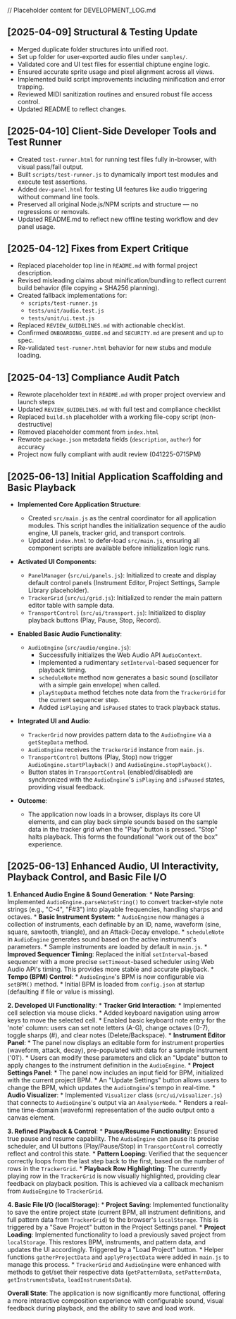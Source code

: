 // Placeholder content for DEVELOPMENT_LOG.md


## [2025-04-09] Structural & Testing Update

- Merged duplicate folder structures into unified root.
- Set up folder for user-exported audio files under `samples/`.
- Validated core and UI test files for essential chiptune engine logic.
- Ensured accurate sprite usage and pixel alignment across all views.
- Implemented build script improvements including minification and error trapping.
- Reviewed MIDI sanitization routines and ensured robust file access control.
- Updated README to reflect changes.



## [2025-04-10] Client-Side Developer Tools and Test Runner

- Created `test-runner.html` for running test files fully in-browser, with visual pass/fail output.
- Built `scripts/test-runner.js` to dynamically import test modules and execute test assertions.
- Added `dev-panel.html` for testing UI features like audio triggering without command line tools.
- Preserved all original Node.js/NPM scripts and structure — no regressions or removals.
- Updated README.md to reflect new offline testing workflow and dev panel usage.



## [2025-04-12] Fixes from Expert Critique

- Replaced placeholder top line in `README.md` with formal project description.
- Revised misleading claims about minification/bundling to reflect current build behavior (file copying + SHA256 planning).
- Created fallback implementations for:
  - `scripts/test-runner.js`
  - `tests/unit/audio.test.js`
  - `tests/unit/ui.test.js`
- Replaced `REVIEW_GUIDELINES.md` with actionable checklist.
- Confirmed `ONBOARDING_GUIDE.md` and `SECURITY.md` are present and up to spec.
- Re-validated `test-runner.html` behavior for new stubs and module loading.


## [2025-04-13] Compliance Audit Patch

- Rewrote placeholder text in `README.md` with proper project overview and launch steps
- Updated `REVIEW_GUIDELINES.md` with full test and compliance checklist
- Replaced `build.sh` placeholder with a working file-copy script (non-destructive)
- Removed placeholder comment from `index.html`
- Rewrote `package.json` metadata fields (`description`, `author`) for accuracy
- Project now fully compliant with audit review (041225-0715PM)


## [2025-06-13] Initial Application Scaffolding and Basic Playback

- **Implemented Core Application Structure**:
    - Created `src/main.js` as the central coordinator for all application modules. This script handles the initialization sequence of the audio engine, UI panels, tracker grid, and transport controls.
    - Updated `index.html` to defer-load `src/main.js`, ensuring all component scripts are available before initialization logic runs.

- **Activated UI Components**:
    - `PanelManager` (`src/ui/panels.js`): Initialized to create and display default control panels (Instrument Editor, Project Settings, Sample Library placeholder).
    - `TrackerGrid` (`src/ui/grid.js`): Initialized to render the main pattern editor table with sample data.
    - `TransportControl` (`src/ui/transport.js`): Initialized to display playback buttons (Play, Pause, Stop, Record).

- **Enabled Basic Audio Functionality**:
    - `AudioEngine` (`src/audio/engine.js`):
        - Successfully initializes the Web Audio API `AudioContext`.
        - Implemented a rudimentary `setInterval`-based sequencer for playback timing.
        - `scheduleNote` method now generates a basic sound (oscillator with a simple gain envelope) when called.
        - `playStepData` method fetches note data from the `TrackerGrid` for the current sequencer step.
        - Added `isPlaying` and `isPaused` states to track playback status.

- **Integrated UI and Audio**:
    - `TrackerGrid` now provides pattern data to the `AudioEngine` via a `getStepData` method.
    - `AudioEngine` receives the `TrackerGrid` instance from `main.js`.
    - `TransportControl` buttons (Play, Stop) now trigger `AudioEngine.startPlayback()` and `AudioEngine.stopPlayback()`.
    - Button states in `TransportControl` (enabled/disabled) are synchronized with the `AudioEngine`'s `isPlaying` and `isPaused` states, providing visual feedback.

- **Outcome**:
    - The application now loads in a browser, displays its core UI elements, and can play back simple sounds based on the sample data in the tracker grid when the "Play" button is pressed. "Stop" halts playback. This forms the foundational "work out of the box" experience.

## [2025-06-13] Enhanced Audio, UI Interactivity, Playback Control, and Basic File I/O

**1. Enhanced Audio Engine & Sound Generation**:
    *   **Note Parsing**: Implemented `AudioEngine.parseNoteString()` to convert tracker-style note strings (e.g., "C-4", "F#3") into playable frequencies, handling sharps and octaves.
    *   **Basic Instrument System**:
        *   `AudioEngine` now manages a collection of instruments, each definable by an ID, name, waveform (sine, square, sawtooth, triangle), and an Attack-Decay envelope.
        *   `scheduleNote` in `AudioEngine` generates sound based on the active instrument's parameters.
        *   Sample instruments are loaded by default in `main.js`.
    *   **Improved Sequencer Timing**: Replaced the initial `setInterval`-based sequencer with a more precise `setTimeout`-based scheduler using Web Audio API's timing. This provides more stable and accurate playback.
    *   **Tempo (BPM) Control**:
        *   `AudioEngine`'s BPM is now configurable via `setBPM()` method.
        *   Initial BPM is loaded from `config.json` at startup (defaulting if file or value is missing).

**2. Developed UI Functionality**:
    *   **Tracker Grid Interaction**:
        *   Implemented cell selection via mouse clicks.
        *   Added keyboard navigation using arrow keys to move the selected cell.
        *   Enabled basic keyboard note entry for the 'note' column: users can set note letters (A-G), change octaves (0-7), toggle sharps (#), and clear notes (Delete/Backspace).
    *   **Instrument Editor Panel**:
        *   The panel now displays an editable form for instrument properties (waveform, attack, decay), pre-populated with data for a sample instrument ('01').
        *   Users can modify these parameters and click an "Update" button to apply changes to the instrument definition in the `AudioEngine`.
    *   **Project Settings Panel**:
        *   The panel now includes an input field for BPM, initialized with the current project BPM.
        *   An "Update Settings" button allows users to change the BPM, which updates the `AudioEngine`'s tempo in real-time.
    *   **Audio Visualizer**:
        *   Implemented `Visualizer` class (`src/ui/visualizer.js`) that connects to `AudioEngine`'s output via an `AnalyserNode`.
        *   Renders a real-time time-domain (waveform) representation of the audio output onto a canvas element.

**3. Refined Playback & Control**:
    *   **Pause/Resume Functionality**: Ensured true pause and resume capability. The `AudioEngine` can pause its precise scheduler, and UI buttons (Play/Pause/Stop) in `TransportControl` correctly reflect and control this state.
    *   **Pattern Looping**: Verified that the sequencer correctly loops from the last step back to the first, based on the number of rows in the `TrackerGrid`.
    *   **Playback Row Highlighting**: The currently playing row in the `TrackerGrid` is now visually highlighted, providing clear feedback on playback position. This is achieved via a callback mechanism from `AudioEngine` to `TrackerGrid`.

**4. Basic File I/O (localStorage)**:
    *   **Project Saving**: Implemented functionality to save the entire project state (current BPM, all instrument definitions, and full pattern data from `TrackerGrid`) to the browser's `localStorage`. This is triggered by a "Save Project" button in the Project Settings panel.
    *   **Project Loading**: Implemented functionality to load a previously saved project from `localStorage`. This restores BPM, instruments, and pattern data, and updates the UI accordingly. Triggered by a "Load Project" button.
    *   Helper functions `gatherProjectData` and `applyProjectData` were added in `main.js` to manage this process.
    *   `TrackerGrid` and `AudioEngine` were enhanced with methods to get/set their respective data (`getPatternData`, `setPatternData`, `getInstrumentsData`, `loadInstrumentsData`).

**Overall State**:
The application is now significantly more functional, offering a more interactive composition experience with configurable sound, visual feedback during playback, and the ability to save and load work.

